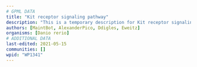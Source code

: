 ```yaml
---
# GPML DATA
title: "Kit receptor signaling pathway"
description: "This is a temporary description for Kit receptor signaling pathway"
authors: [MaintBot, AlexanderPico, Ddigles, Eweitz]
organisms: [Danio rerio]
# ADDITIONAL DATA
last-edited: 2021-05-15
communities: []
wpid: "WP1341"
---
```

